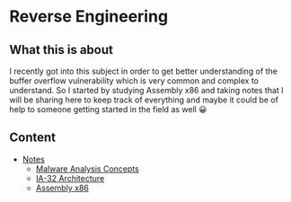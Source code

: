 # Reverse Engineering
## What this is about
I recently got into this subject in order to get better understanding of the buffer overflow vulnerability which is very common and complex to understand. So I started by studying Assembly x86 and taking notes that I will be sharing here to keep track of everything and maybe it could be of help to someone getting started in the field as well 😀 

## Content
- [Notes](https://github.com/n0sys/Reverse-Engineering/tree/main/Notes)
  - [Malware Analysis Concepts](https://github.com/n0sys/Reverse-Engineering/blob/main/Notes/Malware_Analysis_Concepts.md)
  - [IA-32 Architecture](https://github.com/n0sys/Reverse-Engineering/blob/main/Notes/IA-32_Architecture.md)
  - [Assembly x86](https://github.com/n0sys/Reverse-Engineering/blob/main/Notes/Assembly_x86.md)
